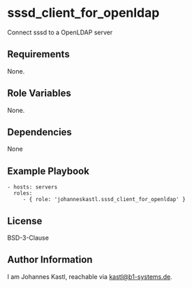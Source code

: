 sssd_client_for_openldap
=========

Connect sssd to a OpenLDAP server

Requirements
------------

None.

Role Variables
--------------

None.

Dependencies
------------

None

Example Playbook
----------------

    - hosts: servers
      roles:
         - { role: 'johanneskastl.sssd_client_for_openldap' }

License
-------

BSD-3-Clause

Author Information
------------------

I am Johannes Kastl, reachable via kastl@b1-systems.de.
